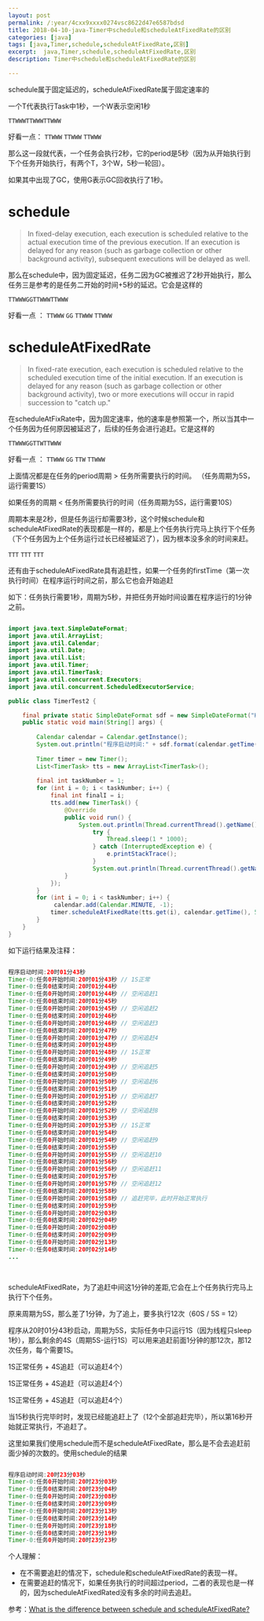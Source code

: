 ```yaml
---
layout: post
permalink: /:year/4cxx9xxxx0274vsc8622d47e6587bdsd
title: 2018-04-10-java-Timer中schedule和scheduleAtFixedRate的区别
categories: [java]
tags: [java,Timer,schedule,scheduleAtFixedRate,区别]
excerpt:  java,Timer,schedule,scheduleAtFixedRate,区别
description: Timer中schedule和scheduleAtFixedRate的区别

---
```



schedule属于固定延迟的，scheduleAtFixedRate属于固定速率的

一个T代表执行Task中1秒，一个W表示空闲1秒

`TTWWWTTWWWTTWWW`  

好看一点： `TTWWW` `TTWWW` `TTWWW`

那么这一段就代表，一个任务会执行2秒，它的period是5秒（因为从开始执行到下个任务开始执行，有两个T，3个W，5秒一轮回）。

如果其中出现了GC，使用G表示GC回收执行了1秒。


# schedule #
> In fixed-delay execution, each execution is scheduled relative to the actual execution time of the previous execution. If an execution is delayed for any reason (such as garbage collection or other background activity), subsequent executions will be delayed as well.

那么在schedule中，因为固定延迟，任务二因为GC被推迟了2秒开始执行，那么任务三是参考的是任务二开始的时间+5秒的延迟。它会是这样的

`TTWWWGGTTWWWTTWWW`

好看一点 ： `TTWWW` `GG` `TTWWW` `TTWWW`


# scheduleAtFixedRate #
> In fixed-rate execution, each execution is scheduled relative to the scheduled execution time of the initial execution. If an execution is delayed for any reason (such as garbage collection or other background activity), two or more executions will occur in rapid succession to "catch up."

在scheduleAtFixRate中，因为固定速率，他的速率是参照第一个，所以当其中一个任务因为任何原因被延迟了，后续的任务会进行追赶。它是这样的

`TTWWWGGTTWTTWWW`

好看一点 ： `TTWWW` `GG` `TTW` `TTWWW`



上面情况都是在任务的period周期 > 任务所需要执行的时间。 （任务周期为5S，运行需要1S）

如果任务的周期 < 任务所需要执行的时间（任务周期为5S，运行需要10S）

周期本来是2秒，但是任务运行却需要3秒，这个时候schedule和scheduleAtFixedRate的表现都是一样的，都是上个任务执行完马上执行下个任务（下个任务因为上个任务运行过长已经被延迟了），因为根本没多余的时间来赶。

`TTT` `TTT` `TTT` 

还有由于scheduleAtFixedRate具有追赶性，如果一个任务的firstTime（第一次执行时间）在程序运行时间之前，那么它也会开始追赶

如下：任务执行需要1秒，周期为5秒，并把任务开始时间设置在程序运行的1分钟之前。

```java

import java.text.SimpleDateFormat;
import java.util.ArrayList;
import java.util.Calendar;
import java.util.Date;
import java.util.List;
import java.util.Timer;
import java.util.TimerTask;
import java.util.concurrent.Executors;
import java.util.concurrent.ScheduledExecutorService;

public class TimerTest2 {

	final private static SimpleDateFormat sdf = new SimpleDateFormat("HH时mm分ss秒");
	public static void main(String[] args) {
		
		Calendar calendar = Calendar.getInstance();
		System.out.println("程序启动时间:" + sdf.format(calendar.getTime()));
		
		Timer timer = new Timer();
		List<TimerTask> tts = new ArrayList<TimerTask>();
		
		final int taskNumber = 1;
		for (int i = 0; i < taskNumber; i++) {
			final int finalI = i;
			tts.add(new TimerTask() {
				@Override
				public void run() {
					System.out.println(Thread.currentThread().getName() + ":任务" + finalI + "开始时间:" + sdf.format(new Date()));
						try {
							Thread.sleep(1 * 1000);
						} catch (InterruptedException e) {
							e.printStackTrace();
						}
						System.out.println(Thread.currentThread().getName() + ":任务" + finalI + "结束时间:" + sdf.format(new Date()));
				}
			});
		}
        for (int i = 0; i < taskNumber; i++) {
             calendar.add(Calendar.MINUTE, -1);
			timer.scheduleAtFixedRate(tts.get(i), calendar.getTime(), 5 * 1000);
        }
    }
}
```



如下运行结果及注释：

```java

程序启动时间:20时01分43秒
Timer-0:任务0开始时间:20时01分43秒 // 1S正常
Timer-0:任务0结束时间:20时01分44秒 
Timer-0:任务0开始时间:20时01分44秒 // 空闲追赶1
Timer-0:任务0结束时间:20时01分45秒 
Timer-0:任务0开始时间:20时01分45秒 // 空闲追赶2
Timer-0:任务0结束时间:20时01分46秒 
Timer-0:任务0开始时间:20时01分46秒 // 空闲追赶3
Timer-0:任务0结束时间:20时01分47秒 
Timer-0:任务0开始时间:20时01分47秒 // 空闲追赶4
Timer-0:任务0结束时间:20时01分48秒 
Timer-0:任务0开始时间:20时01分48秒 // 1S正常
Timer-0:任务0结束时间:20时01分49秒
Timer-0:任务0开始时间:20时01分49秒 // 空闲追赶5
Timer-0:任务0结束时间:20时01分50秒
Timer-0:任务0开始时间:20时01分50秒 // 空闲追赶6
Timer-0:任务0结束时间:20时01分51秒
Timer-0:任务0开始时间:20时01分51秒 // 空闲追赶7
Timer-0:任务0结束时间:20时01分52秒
Timer-0:任务0开始时间:20时01分52秒 // 空闲追赶8
Timer-0:任务0结束时间:20时01分53秒
Timer-0:任务0开始时间:20时01分53秒 // 1S正常
Timer-0:任务0结束时间:20时01分54秒
Timer-0:任务0开始时间:20时01分54秒 // 空闲追赶9
Timer-0:任务0结束时间:20时01分55秒
Timer-0:任务0开始时间:20时01分55秒 // 空闲追赶10
Timer-0:任务0结束时间:20时01分56秒
Timer-0:任务0开始时间:20时01分56秒 // 空闲追赶11
Timer-0:任务0结束时间:20时01分57秒
Timer-0:任务0开始时间:20时01分57秒 // 空闲追赶12
Timer-0:任务0结束时间:20时01分58秒
Timer-0:任务0开始时间:20时01分58秒 // 追赶完毕，此时开始正常执行
Timer-0:任务0结束时间:20时01分59秒
Timer-0:任务0开始时间:20时02分03秒
Timer-0:任务0结束时间:20时02分04秒
Timer-0:任务0开始时间:20时02分08秒
Timer-0:任务0结束时间:20时02分09秒
Timer-0:任务0开始时间:20时02分13秒
Timer-0:任务0结束时间:20时02分14秒
...

    
```



scheduleAtFixedRate，为了追赶中间这1分钟的差距,它会在上个任务执行完马上执行下个任务。

原来周期为5S，那么差了1分钟，为了追上，要多执行12次（60S / 5S = 12）



程序从20时01分43秒启动，周期为5S，实际任务中只运行1S（因为线程只sleep 1秒），那么剩余的4S（周期5S-运行1S）可以用来追赶前面1分钟的那12次，那12次任务，每个需要1S。

1S正常任务 + 4S追赶（可以追赶4个）

1S正常任务 + 4S追赶（可以追赶4个）

1S正常任务 + 4S追赶（可以追赶4个）

当15秒执行完毕时时，发现已经能追赶上了（12个全部追赶完毕），所以第16秒开始就正常执行，不追赶了。



这里如果我们使用schedule而不是scheduleAtFixedRate，那么是不会去追赶前面少掉的次数的。使用schedule的结果

```java

程序启动时间:20时23分03秒
Timer-0:任务0开始时间:20时23分03秒
Timer-0:任务0结束时间:20时23分04秒
Timer-0:任务0开始时间:20时23分08秒
Timer-0:任务0结束时间:20时23分09秒
Timer-0:任务0开始时间:20时23分13秒
Timer-0:任务0结束时间:20时23分14秒
Timer-0:任务0开始时间:20时23分18秒
Timer-0:任务0结束时间:20时23分19秒
Timer-0:任务0开始时间:20时23分23秒

```



个人理解：

* 在不需要追赶的情况下，schedule和scheduleAtFixedRate的表现一样。
* 在需要追赶的情况下，如果任务执行的时间超过period，二者的表现也是一样的，因为scheduleAtFixedRated没有多余的时间去追赶。



参考：[What is the difference between schedule and scheduleAtFixedRate?
](https://stackoverflow.com/questions/22486997/what-is-the-difference-between-schedule-and-scheduleatfixedrate)